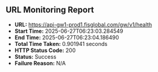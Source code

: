 ## URL Monitoring Report

- **URL:** https://api-gw1-prod1.fisglobal.com/gw/v1/health
- **Start Time:** 2025-06-27T06:23:03.284549
- **End Time:** 2025-06-27T06:23:04.186490
- **Total Time Taken:** 0.901941 seconds
- **HTTP Status Code:** 200
- **Status:** Success
- **Failure Reason:** N/A
